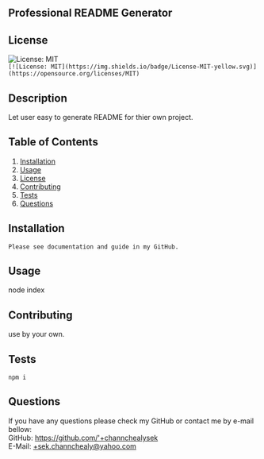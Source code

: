 
  ## Professional README Generator
  ## License 
  
   ![License: MIT](https://img.shields.io/badge/License-MIT-yellow.svg)  
   `[![License: MIT](https://img.shields.io/badge/License-MIT-yellow.svg)](https://opensource.org/licenses/MIT)`
  
  ## Description 
  Let user easy to generate README for thier own project.

  ## Table of Contents
  1. [Installation](#Installation)
  2. [Usage](#Usage)
  3. [License](#License)
  4. [Contributing](#Contributing)
  5. [Tests](#Tests)
  6. [Questions](#Questions)
  
  ## Installation
  ```
  Please see documentation and guide in my GitHub.
  ```

  ## Usage
  node index

  ## Contributing
  use by your own.

  ## Tests
  ```
  npm i
  ```

  ## Questions
  If you have any questions please check my GitHub or contact me by e-mail bellow:  
  GitHub: https://github.com/'+channchealysek  
  E-Mail: +sek.channchealy@yahoo.com
  

